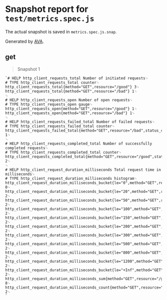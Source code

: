 # Snapshot report for `test/metrics.spec.js`

The actual snapshot is saved in `metrics.spec.js.snap`.

Generated by [AVA](https://ava.li).

## get

> Snapshot 1

    `# HELP http_client_requests_total Number of initiated requests␊
    # TYPE http_client_requests_total counter␊
    http_client_requests_total{method="GET",resource="/good"} 3␊
    http_client_requests_total{method="GET",resource="/bad"} 1␊
    ␊
    # HELP http_client_requests_open Number of open requests␊
    # TYPE http_client_requests_open gauge␊
    http_client_requests_open{method="GET",resource="/good"} 1␊
    http_client_requests_open{method="GET",resource="/bad"} 1␊
    ␊
    # HELP http_client_requests_failed_total Number of failed requests␊
    # TYPE http_client_requests_failed_total counter␊
    http_client_requests_failed_total{method="GET",resource="/bad",status_code="500"} 1␊
    ␊
    # HELP http_client_requests_completed_total Number of successfully completed requests␊
    # TYPE http_client_requests_completed_total counter␊
    http_client_requests_completed_total{method="GET",resource="/good",status_code="200"} 2␊
    ␊
    # HELP http_client_request_duration_milliseconds Total request time in milliseconds␊
    # TYPE http_client_request_duration_milliseconds histogram␊
    http_client_request_duration_milliseconds_bucket{le="0",method="GET",resource="/good"} 0␊
    http_client_request_duration_milliseconds_bucket{le="20",method="GET",resource="/good"} 2␊
    http_client_request_duration_milliseconds_bucket{le="50",method="GET",resource="/good"} 2␊
    http_client_request_duration_milliseconds_bucket{le="100",method="GET",resource="/good"} 2␊
    http_client_request_duration_milliseconds_bucket{le="150",method="GET",resource="/good"} 2␊
    http_client_request_duration_milliseconds_bucket{le="200",method="GET",resource="/good"} 2␊
    http_client_request_duration_milliseconds_bucket{le="300",method="GET",resource="/good"} 2␊
    http_client_request_duration_milliseconds_bucket{le="500",method="GET",resource="/good"} 2␊
    http_client_request_duration_milliseconds_bucket{le="800",method="GET",resource="/good"} 2␊
    http_client_request_duration_milliseconds_bucket{le="1200",method="GET",resource="/good"} 2␊
    http_client_request_duration_milliseconds_bucket{le="+Inf",method="GET",resource="/good"} 2␊
    http_client_request_duration_milliseconds_sum{method="GET",resource="/good"} 8␊
    http_client_request_duration_milliseconds_count{method="GET",resource="/good"} 2␊
    `
